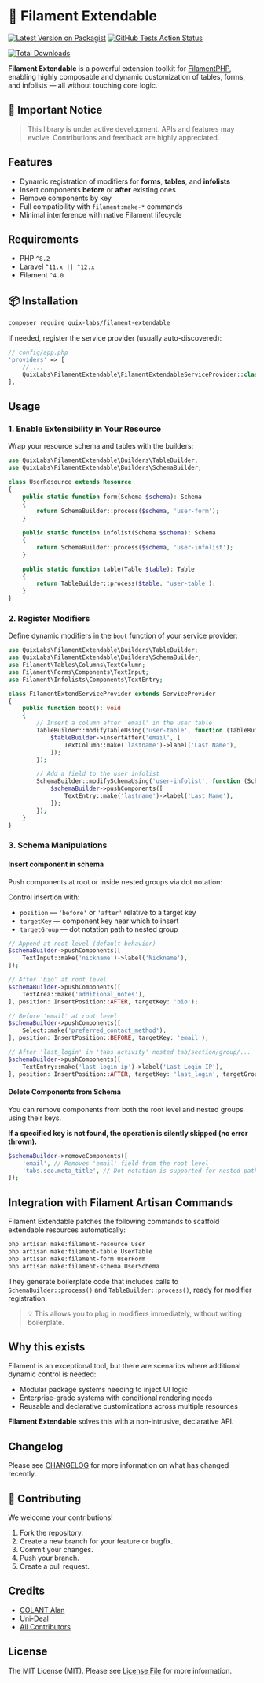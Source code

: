 # 🧩 Filament Extendable

[![Latest Version on Packagist](https://img.shields.io/packagist/v/quix-labs/filament-extendable.svg?style=flat-square)](https://packagist.org/packages/quix-labs/filament-extendable)
[![GitHub Tests Action Status](https://img.shields.io/github/actions/workflow/status/quix-labs/filament-extendable/run-tests.yml?branch=main&label=tests&style=flat-square)](https://github.com/quix-labs/filament-extendable/actions?query=workflow%3Arun-tests+branch%3Amain)

[![Total Downloads](https://img.shields.io/packagist/dt/quix-labs/filament-extendable.svg?style=flat-square)](https://packagist.org/packages/quix-labs/filament-extendable)

**Filament Extendable** is a powerful extension toolkit for [FilamentPHP](https://filamentphp.com/), enabling highly
composable and dynamic customization of tables, forms, and infolists — all without touching core logic.

## 🚩 Important Notice

> This library is under active development.
> APIs and features may evolve.
> Contributions and feedback are highly appreciated.

## Features

* Dynamic registration of modifiers for **forms**, **tables**, and **infolists**
* Insert components **before** or **after** existing ones
* Remove components by key
* Full compatibility with `filament:make-*` commands
* Minimal interference with native Filament lifecycle

## Requirements

- PHP `^8.2`
- Laravel `^11.x || ^12.x`
- Filament `^4.0`

## 📦 Installation

```bash
composer require quix-labs/filament-extendable
```

If needed, register the service provider (usually auto-discovered):

```php
// config/app.php
'providers' => [
    // ...
    QuixLabs\FilamentExtendable\FilamentExtendableServiceProvider::class,
],
```

## Usage

### 1. Enable Extensibility in Your Resource

Wrap your resource schema and tables with the builders:

```php
use QuixLabs\FilamentExtendable\Builders\TableBuilder;
use QuixLabs\FilamentExtendable\Builders\SchemaBuilder;

class UserResource extends Resource
{
    public static function form(Schema $schema): Schema
    {
        return SchemaBuilder::process($schema, 'user-form');
    }

    public static function infolist(Schema $schema): Schema
    {
        return SchemaBuilder::process($schema, 'user-infolist');
    }

    public static function table(Table $table): Table
    {
        return TableBuilder::process($table, 'user-table');
    }
}
```

### 2. Register Modifiers

Define dynamic modifiers in the `boot` function of your service provider:

```php
use QuixLabs\FilamentExtendable\Builders\TableBuilder;
use QuixLabs\FilamentExtendable\Builders\SchemaBuilder;
use Filament\Tables\Columns\TextColumn;
use Filament\Forms\Components\TextInput;
use Filament\Infolists\Components\TextEntry;

class FilamentExtendServiceProvider extends ServiceProvider
{
    public function boot(): void
    {
        // Insert a column after 'email' in the user table
        TableBuilder::modifyTableUsing('user-table', function (TableBuilder $tableBuilder) {
            $tableBuilder->insertAfter('email', [
                TextColumn::make('lastname')->label('Last Name'),
            ]);
        });

        // Add a field to the user infolist
        SchemaBuilder::modifySchemaUsing('user-infolist', function (SchemaBuilder $schemaBuilder) {
            $schemaBuilder->pushComponents([
                TextEntry::make('lastname')->label('Last Name'),
            ]);
        });
    }
}
```

### 3. Schema Manipulations

#### Insert component in schema

Push components at root or inside nested groups via dot notation:

Control insertion with:

* `position` — `'before'` or `'after'` relative to a target key
* `targetKey` — component key near which to insert
* `targetGroup` — dot notation path to nested group

```php
// Append at root level (default behavior)
$schemaBuilder->pushComponents([
    TextInput::make('nickname')->label('Nickname'),
]);

// After 'bio' at root level
$schemaBuilder->pushComponents([
    TextArea::make('additional_notes'),
], position: InsertPosition::AFTER, targetKey: 'bio');

// Before 'email' at root level
$schemaBuilder->pushComponents([
    Select::make('preferred_contact_method'),
], position: InsertPosition::BEFORE, targetKey: 'email');

// After 'last_login' in 'tabs.activity' nested tab/section/group/...
$schemaBuilder->pushComponents([
    TextEntry::make('last_login_ip')->label('Last Login IP'),
], position: InsertPosition::AFTER, targetKey: 'last_login', targetGroup: 'tabs.activity');
```

#### Delete Components from Schema

You can remove components from both the root level and nested groups using their keys.

**If a specified key is not found, the operation is silently skipped (no error thrown).**

```php
$schemaBuilder->removeComponents([
    'email', // Removes 'email' field from the root level
    'tabs.seo.meta_title', // Dot notation is supported for nested paths.
]);
```

## Integration with Filament Artisan Commands

Filament Extendable patches the following commands to scaffold extendable resources automatically:

```bash
php artisan make:filament-resource User
php artisan make:filament-table UserTable
php artisan make:filament-form UserForm
php artisan make:filament-schema UserSchema
```

They generate boilerplate code that includes calls to `SchemaBuilder::process()` and `TableBuilder::process()`, ready
for modifier registration.

> 💡 This allows you to plug in modifiers immediately, without writing boilerplate.

## Why this exists

Filament is an exceptional tool, but there are scenarios where additional dynamic control is needed:

* Modular package systems needing to inject UI logic
* Enterprise-grade systems with conditional rendering needs
* Reusable and declarative customizations across multiple resources

**Filament Extendable** solves this with a non-intrusive, declarative API.

## Changelog

Please see [CHANGELOG](CHANGELOG.md) for more information on what has changed recently.

## 🤝 Contributing

We welcome your contributions!

1. Fork the repository.
2. Create a new branch for your feature or bugfix.
3. Commit your changes.
4. Push your branch.
5. Create a pull request.

## Credits

- [COLANT Alan](https://github.com/alancolant)
- [Uni-Deal](https://github.com/uni-deal)
- [All Contributors](../../contributors)

## License

The MIT License (MIT). Please see [License File](LICENSE.md) for more information.



